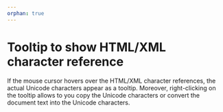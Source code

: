 ```yaml
---
orphan: true
---
```

# Tooltip to show HTML/XML character reference

If the mouse cursor hovers over the HTML/XML character references, the actual Unicode characters appear as a tooltip. Moreover, right-clicking on the tooltip allows to you copy the Unicode
characters or convert the document text into the Unicode characters.
